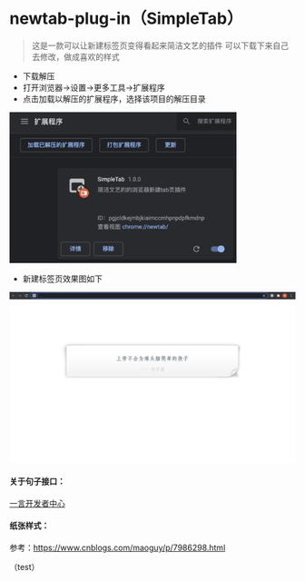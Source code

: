 # newtab-plug-in（SimpleTab）

>这是一款可以让新建标签页变得看起来简洁文艺的插件
>可以下载下来自己去修改，做成喜欢的样式

- 下载解压
- 打开浏览器->设置->更多工具->扩展程序
- 点击加载以解压的扩展程序，选择该项目的解压目录

 <img src="https://github.com/BoringBlue/newtab-plug-in/blob/main/img/guide01.jpg" width="400"/>

- 新建标签页效果图如下

 <img src="https://github.com/BoringBlue/newtab-plug-in/blob/main/img/guide02.jpg" width="520"/><br/>

#### 关于句子接口：

[一言开发者中心](https://developer.hitokoto.cn/sentence/)

#### 纸张样式：

参考：https://www.cnblogs.com/maoguy/p/7986298.html

（test）
